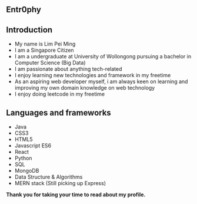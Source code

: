 ## Entr0phy

## Introduction

- My name is Lim Pei Ming
- I am a Singapore Citizen
- I am a undergraduate at University of Wollongong pursuing a bachelor in Computer Science (Big Data)
- I am passionate about anything tech-related
- I enjoy learning new technologies and framework in my freetime
- As an aspiring web developer myself, i am always keen on learning and improving my own domain knowledge on web technology
- I enjoy doing leetcode in my freetime

## Languages and frameworks 
- Java
- CSS3 
- HTML5
- Javascript ES6
- React
- Python
- SQL
- MongoDB
- Data Structure & Algorithms
- MERN stack (Still picking up Express)

**Thank you for taking your time to read about my profile.**



<!---
Entr0phy/Entr0phy is a ✨ special ✨ repository because its `README.md` (this file) appears on your GitHub profile.
You can click the Preview link to take a look at your changes.
--->
